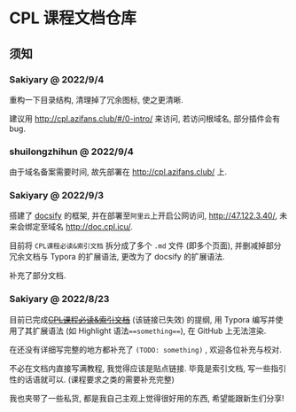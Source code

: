 # CPL 课程文档仓库

## 须知

### Sakiyary @ 2022/9/4

重构一下目录结构, 清理掉了冗余图标, 使之更清晰. 

建议用 http://cpl.azifans.club/#/0-intro/ 来访问, 若访问根域名, 部分插件会有bug.

### shuilongzhihun @ 2022/9/4

由于域名备案需要时间, 故先部署在 http://cpl.azifans.club/ 上.

### Sakiyary @ 2022/9/3

搭建了 [docsify](https://docsify.js.org/#/zh-cn/) 的框架, 并在部署至`阿里云`上开启公网访问, http://47.122.3.40/, 未来会绑定至域名 http://doc.cpl.icu/.

目前将 `CPL课程必读&索引文档` 拆分成了多个 `.md` 文件 (即多个页面), 并删减掉部分冗余文档与 Typora 的扩展语法, 更改为了 docsify 的扩展语法.

补充了部分文档.

### Sakiyary @ 2022/8/23

目前已完成~~[CPL课程必读&索引文档](https://github.com/courses-at-nju-by-hfwei/c-pl-docs/blob/main/CPL-Must-read-Index-Doc.md)~~ (该链接已失效) 的提纲, 用 Typora 编写并使用了其扩展语法 (如 Highlight 语法`==something==`), 在 GitHub 上无法渲染. 

在还没有详细写完整的地方都补充了 `(TODO: something)` , 欢迎各位补充与校对. 

不必在文档内直接写满教程, 我觉得应该是贴点链接. 毕竟是索引文档, 写一些指引性的话语就可以. (课程要求之类的需要补充完整)

我也夹带了一些私货, 都是我自己主观上觉得很好用的东西, 希望能跟新生们分享!